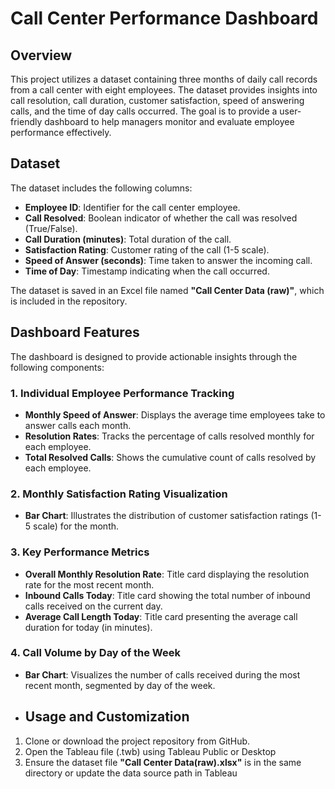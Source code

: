 # Call Center Performance Dashboard

## Overview
This project utilizes a dataset containing three months of daily call records from a call center with eight employees. The dataset provides insights into call resolution, call duration, customer satisfaction, speed of answering calls, and the time of day calls occurred. The goal is to provide a user-friendly dashboard to help managers monitor and evaluate employee performance effectively.

## Dataset
The dataset includes the following columns:
- **Employee ID**: Identifier for the call center employee.
- **Call Resolved**: Boolean indicator of whether the call was resolved (True/False).
- **Call Duration (minutes)**: Total duration of the call.
- **Satisfaction Rating**: Customer rating of the call (1-5 scale).
- **Speed of Answer (seconds)**: Time taken to answer the incoming call.
- **Time of Day**: Timestamp indicating when the call occurred.

The dataset is saved in an Excel file named **"Call Center Data (raw)"**, which is included in the repository.

## Dashboard Features
The dashboard is designed to provide actionable insights through the following components:

### 1. Individual Employee Performance Tracking
- **Monthly Speed of Answer**: Displays the average time employees take to answer calls each month.
- **Resolution Rates**: Tracks the percentage of calls resolved monthly for each employee.
- **Total Resolved Calls**: Shows the cumulative count of calls resolved by each employee.

### 2. Monthly Satisfaction Rating Visualization
- **Bar Chart**: Illustrates the distribution of customer satisfaction ratings (1-5 scale) for the month.

### 3. Key Performance Metrics
- **Overall Monthly Resolution Rate**: Title card displaying the resolution rate for the most recent month.
- **Inbound Calls Today**: Title card showing the total number of inbound calls received on the current day.
- **Average Call Length Today**: Title card presenting the average call duration for today (in minutes).

### 4. Call Volume by Day of the Week
- **Bar Chart**: Visualizes the number of calls received during the most recent month, segmented by day of the week.


- ## Usage and Customization
1. Clone or download the project repository from GitHub.
2. Open the Tableau file (.twb) using Tableau Public or Desktop
3. Ensure the dataset file **"Call Center Data(raw).xlsx"** is in the same directory or update the data source path in Tableau
